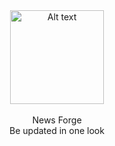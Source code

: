 <div align="center">
  <img src="https://github.com/user-attachments/assets/d78b8dd8-bb70-4be1-86c1-ed313eb704aa" alt="Alt text" width="150">
  <br><br>
  News Forge
  <br>
Be updated in one look
</div>

